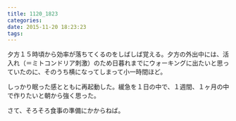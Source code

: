```yaml
---
title: 1120_1823
categories:
date: 2015-11-20 18:23:23
tags:
---
```


夕方１５時頃から効率が落ちてくるのをしばしば覚える。夕方の外出中には、活入れ（＝ミトコンドリア刺激）のため日暮れまでにウォーキングに出たいと思っていたのに、そのうち横になってしまって小一時間ほど。

しっかり眠った感とともに再起動した。緩急を１日の中で、１週間、１ヶ月の中で作りたいと朝から強く思った。

さて、そろそろ食事の準備にかからねば。